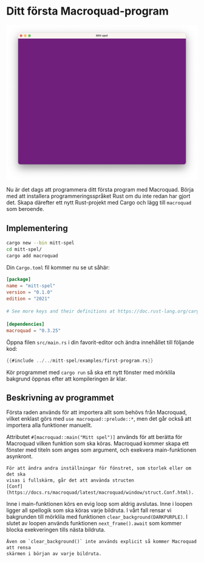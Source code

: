 # Ditt första Macroquad-program

![Screenshot](images/first-program.png#center)

Nu är det dags att programmera ditt första program med Macroquad. Börja med
att installera programmeringsspråket Rust om du inte redan har gjort det.
Skapa därefter ett nytt Rust-projekt med Cargo och lägg till `macroquad` som
beroende.

## Implementering

```sh
cargo new --bin mitt-spel
cd mitt-spel/
cargo add macroquad
```

Din `Cargo.toml` fil kommer nu se ut såhär:

```toml
[package]
name = "mitt-spel"
version = "0.1.0"
edition = "2021"

# See more keys and their definitions at https://doc.rust-lang.org/cargo/reference/manifest.html

[dependencies]
macroquad = "0.3.25"
```

Öppna filen `src/main.rs` i din favorit-editor och ändra innehållet till
följande kod:

```rust
{{#include ../../mitt-spel/examples/first-program.rs}}
```

Kör programmet med `cargo run` så ska ett nytt fönster med mörklila bakgrund
öppnas efter att kompileringen är klar.

## Beskrivning av programmet

Första raden används för att importera allt som behövs från Macroquad, vilket
enklast görs med `use macroquad::prelude::*`, men det går också att importera
alla funktioner manuellt.

Attributet `#[macroquad::main("Mitt spel")]` används för att berätta för
Macroquad vilken funktion som ska köras. Macroquad kommer skapa ett fönster
med titeln som anges som argument, och exekvera main-funktionen asynkront.

```admonish info
För att ändra andra inställningar för fönstret, som storlek eller om det ska
visas i fullskärm, går det att använda structen
[Conf](https://docs.rs/macroquad/latest/macroquad/window/struct.Conf.html).
```

Inne i main-funktionen körs en evig loop som aldrig avslutas. Inne i loopen
ligger all spellogik som ska köras varje bildruta. I vårt fall rensar vi
bakgrunden till mörklila med funktionen `clear_background(DARKPURPLE)`. I
slutet av loopen används funktionen `next_frame().await` som kommer blocka
exekveringen tills nästa bildruta.

```admonish note
Även om `clear_background()` inte används explicit så kommer Macroquad att rensa
skärmen i början av varje bildruta.
```

